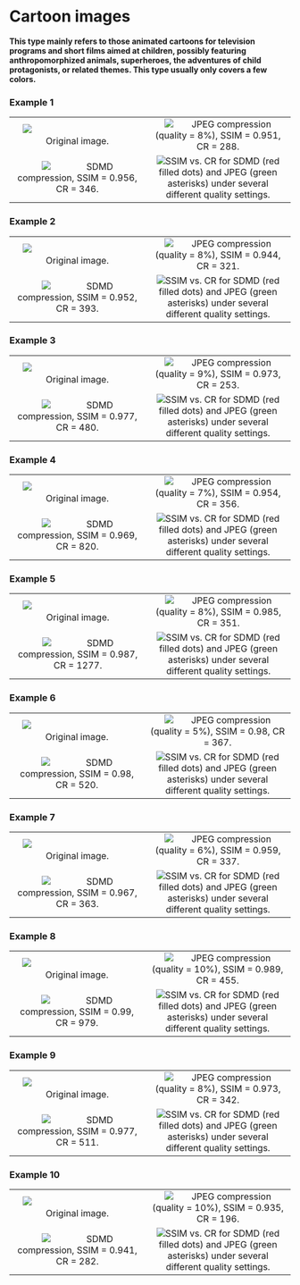 # Cartoon images

**This type mainly refers to those animated cartoons for television programs and short films aimed at children, possibly featuring anthropomorphized animals, superheroes, the adventures of child protagonists, or related themes. This type usually only covers a few colors.**


### Example 1

<table>
    <tr>
        <td ><center><img src="./ImageTypes/Cartoon/1.jpg"> &emsp;&emsp;&emsp;&emsp;&emsp;&emsp;&emsp;&emsp;&emsp;&emsp;&emsp; Original image. </center></td>
        <td ><center><img src="./ImageTypes/Cartoon/0.951-288.jpg">&emsp;&emsp;JPEG compression (quality = 8%), SSIM = 0.951, CR = 288.</center></td> 
    </tr>
    <tr>
        <td ><center><img src="./ImageTypes/Cartoon/0.956-346">&emsp;&emsp;&emsp;&emsp;SDMD compression, SSIM = 0.956, CR = 346.</center></td>
        <td ><center><img src="./ImageTypes/Cartoon/1.png">SSIM vs. CR for SDMD (red filled dots) and JPEG (green asterisks) under several different quality settings.</center></td>
    </tr>
</table>


### Example 2

<table>
    <tr>
        <td ><center><img src="./ImageTypes/Cartoon/4.jpg"> &emsp;&emsp;&emsp;&emsp;&emsp;&emsp;&emsp;&emsp;&emsp;&emsp;&emsp; Original image. </center></td>
        <td ><center><img src="./ImageTypes/Cartoon/0.944-321.jpg">&emsp;&emsp;JPEG compression (quality = 8%), SSIM = 0.944, CR = 321.</center></td> 
    </tr>
    <tr>
        <td ><center><img src="./ImageTypes/Cartoon/0.952-393">&emsp;&emsp;&emsp;&emsp;SDMD compression, SSIM = 0.952, CR = 393.</center></td>
        <td ><center><img src="./ImageTypes/Cartoon/4.png">SSIM vs. CR for SDMD (red filled dots) and JPEG (green asterisks) under several different quality settings.</center></td>
    </tr>
</table>


### Example 3

<table>
    <tr>
        <td ><center><img src="./ImageTypes/Cartoon/3.jpg"> &emsp;&emsp;&emsp;&emsp;&emsp;&emsp;&emsp;&emsp;&emsp;&emsp;&emsp; Original image. </center></td>
        <td ><center><img src="./ImageTypes/Cartoon/0.973-253.jpg">&emsp;&emsp;JPEG compression (quality = 9%), SSIM = 0.973, CR = 253.</center></td> 
    </tr>
    <tr>
        <td ><center><img src="./ImageTypes/Cartoon/0.977-480">&emsp;&emsp;&emsp;&emsp;SDMD compression, SSIM = 0.977, CR = 480.</center></td>
        <td ><center><img src="./ImageTypes/Cartoon/3.png">SSIM vs. CR for SDMD (red filled dots) and JPEG (green asterisks) under several different quality settings.</center></td>
    </tr>
</table>



### Example 4

<table>
    <tr>
        <td ><center><img src="./ImageTypes/Cartoon/9.jpg"> &emsp;&emsp;&emsp;&emsp;&emsp;&emsp;&emsp;&emsp;&emsp;&emsp;&emsp; Original image. </center></td>
        <td ><center><img src="./ImageTypes/Cartoon/0.954-356.jpg">&emsp;&emsp;JPEG compression (quality = 7%), SSIM = 0.954, CR = 356.</center></td> 
    </tr>
    <tr>
        <td ><center><img src="./ImageTypes/Cartoon/0.969-820">&emsp;&emsp;&emsp;&emsp;SDMD compression, SSIM = 0.969, CR = 820.</center></td>
        <td ><center><img src="./ImageTypes/Cartoon/9.png">SSIM vs. CR for SDMD (red filled dots) and JPEG (green asterisks) under several different quality settings.</center></td>
    </tr>
</table>


### Example 5

<table>
    <tr>
        <td ><center><img src="./ImageTypes/Cartoon/2.jpg"> &emsp;&emsp;&emsp;&emsp;&emsp;&emsp;&emsp;&emsp;&emsp;&emsp;&emsp; Original image. </center></td>
        <td ><center><img src="./ImageTypes/Cartoon/0.985-351.jpg">&emsp;&emsp;JPEG compression (quality = 8%), SSIM = 0.985, CR = 351.</center></td> 
    </tr>
    <tr>
        <td ><center><img src="./ImageTypes/Cartoon/0.987-1277">&emsp;&emsp;&emsp;&emsp;SDMD compression, SSIM = 0.987, CR = 1277.</center></td>
        <td ><center><img src="./ImageTypes/Cartoon/2.png">SSIM vs. CR for SDMD (red filled dots) and JPEG (green asterisks) under several different quality settings.</center></td>
    </tr>
</table>


### Example 6

<table>
    <tr>
        <td ><center><img src="./ImageTypes/Cartoon/5.jpg"> &emsp;&emsp;&emsp;&emsp;&emsp;&emsp;&emsp;&emsp;&emsp;&emsp;&emsp; Original image. </center></td>
        <td ><center><img src="./ImageTypes/Cartoon/0.98-367.jpg">&emsp;&emsp;JPEG compression (quality = 5%), SSIM = 0.98, CR = 367.</center></td> 
    </tr>
    <tr>
        <td ><center><img src="./ImageTypes/Cartoon/0.98-520">&emsp;&emsp;&emsp;&emsp;SDMD compression, SSIM = 0.98, CR = 520.</center></td>
        <td ><center><img src="./ImageTypes/Cartoon/5.png">SSIM vs. CR for SDMD (red filled dots) and JPEG (green asterisks) under several different quality settings.</center></td>
    </tr>
</table>


### Example 7

<table>
    <tr>
        <td ><center><img src="./ImageTypes/Cartoon/6.jpg"> &emsp;&emsp;&emsp;&emsp;&emsp;&emsp;&emsp;&emsp;&emsp;&emsp;&emsp; Original image. </center></td>
        <td ><center><img src="./ImageTypes/Cartoon/0.959-337.jpg">&emsp;&emsp;JPEG compression (quality = 6%), SSIM = 0.959, CR = 337.</center></td> 
    </tr>
    <tr>
        <td ><center><img src="./ImageTypes/Cartoon/0.967-363">&emsp;&emsp;&emsp;&emsp;SDMD compression, SSIM = 0.967, CR = 363.</center></td>
        <td ><center><img src="./ImageTypes/Cartoon/6.png">SSIM vs. CR for SDMD (red filled dots) and JPEG (green asterisks) under several different quality settings.</center></td>
    </tr>
</table>


### Example 8

<table>
    <tr>
        <td ><center><img src="./ImageTypes/Cartoon/7.jpg"> &emsp;&emsp;&emsp;&emsp;&emsp;&emsp;&emsp;&emsp;&emsp;&emsp;&emsp; Original image. </center></td>
        <td ><center><img src="./ImageTypes/Cartoon/0.989-455.jpg">&emsp;&emsp;JPEG compression (quality = 10%), SSIM = 0.989, CR = 455.</center></td> 
    </tr>
    <tr>
        <td ><center><img src="./ImageTypes/Cartoon/0.99-979">&emsp;&emsp;&emsp;&emsp;SDMD compression, SSIM = 0.99, CR = 979.</center></td>
        <td ><center><img src="./ImageTypes/Cartoon/7.png">SSIM vs. CR for SDMD (red filled dots) and JPEG (green asterisks) under several different quality settings.</center></td>
    </tr>
</table>


### Example 9

<table>
    <tr>
        <td ><center><img src="./ImageTypes/Cartoon/8.jpg"> &emsp;&emsp;&emsp;&emsp;&emsp;&emsp;&emsp;&emsp;&emsp;&emsp;&emsp; Original image. </center></td>
        <td ><center><img src="./ImageTypes/Cartoon/0.973-342.jpg">&emsp;&emsp;JPEG compression (quality = 8%), SSIM = 0.973, CR = 342.</center></td> 
    </tr>
    <tr>
        <td ><center><img src="./ImageTypes/Cartoon/0.977-511">&emsp;&emsp;&emsp;&emsp;SDMD compression, SSIM = 0.977, CR = 511.</center></td>
        <td ><center><img src="./ImageTypes/Cartoon/8.png">SSIM vs. CR for SDMD (red filled dots) and JPEG (green asterisks) under several different quality settings.</center></td>
    </tr>
</table>

### Example 10

<table>
    <tr>
        <td ><center><img src="./ImageTypes/Cartoon/10.jpg"> &emsp;&emsp;&emsp;&emsp;&emsp;&emsp;&emsp;&emsp;&emsp;&emsp;&emsp; Original image. </center></td>
        <td ><center><img src="./ImageTypes/Cartoon/0.935-196.jpg">&emsp;&emsp;JPEG compression (quality = 10%), SSIM = 0.935, CR = 196.</center></td> 
    </tr>
    <tr>
        <td ><center><img src="./ImageTypes/Cartoon/0.941-282">&emsp;&emsp;&emsp;&emsp;SDMD compression, SSIM = 0.941, CR = 282.</center></td>
        <td ><center><img src="./ImageTypes/Cartoon/10.png">SSIM vs. CR for SDMD (red filled dots) and JPEG (green asterisks) under several different quality settings.</center></td>
    </tr>
</table>